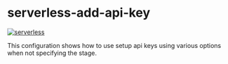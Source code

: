 # serverless-add-api-key

[![serverless](http://public.serverless.com/badges/v3.svg)](http://www.serverless.com)

This configuration shows how to use setup api keys using various options when not specifying the stage.
